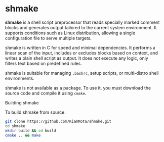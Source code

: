# shmake

**shmake** is a shell script preprocessor that reads specially marked comment blocks and generates output tailored to the current system environment. It supports conditions such as Linux distribution, allowing a single configuration file to serve multiple targets.

shmake is written in C for speed and minimal dependencies. It performs a linear scan of the input, includes or excludes blocks based on context, and writes a plain shell script as output. It does not execute any logic, only filters text based on predefined rules.

shmake is suitable for managing `.bashrc`, setup scripts, or multi-distro shell environments.

shmake is not available as a package. To use it, you must download the source code and compile it using `cmake`.

 Building shmake

To build shmake from source:

```sh
git clone https://github.com/KiamMota/shmake.git
cd shmake
mkdir build && cd build
cmake .. && make
